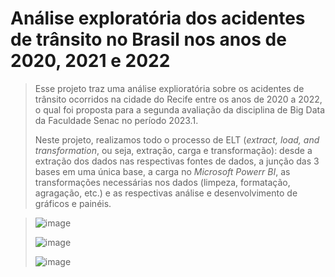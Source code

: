# Análise exploratória dos acidentes de trânsito no Brasil nos anos de 2020, 2021 e 2022

> Esse projeto traz uma análise explioratória sobre os acidentes de trânsito ocorridos na cidade do Recife entre os anos de 2020 a 2022, o qual foi proposta para a segunda avaliação da disciplina de Big Data da Faculdade Senac no período 2023.1.
>
> Neste projeto, realizamos todo o processo de ELT (*extract, load, and transformation*, ou seja, extração, carga e transformação): desde a extração dos dados nas respectivas fontes de dados, a junção das 3 bases em uma única base, a carga no *Microsoft Powerr BI*, as transformações necessárias nos dados (limpeza, formatação, agragação, etc.) e as respectivas análise e desenvolvimento de gráficos e painéis.

> ![image](https://github.com/doramota/Analise-Exploratoria-Transito-Recife-20-21-22/assets/116905222/d7b25d17-0644-4c5c-b0a9-59e7cc3b842f)
>
> ![image](https://github.com/doramota/Analise-Exploratoria-Transito-Recife-20-21-22/assets/116905222/626cdaff-5ffe-4c34-bd15-cab9dd88c430)
> 
> ![image](https://github.com/doramota/Analise-Exploratoria-Transito-Recife-20-21-22/assets/116905222/5b48a7e0-7a3f-4373-bf13-8e068499277d)

